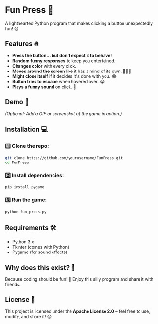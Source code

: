 # Fun Press 🎉

A lighthearted Python program that makes clicking a button unexpectedly fun! 😆

## Features 🔥
- **Press the button… but don’t expect it to behave!**
- **Random funny responses** to keep you entertained.
- **Changes color** with every click.
- **Moves around the screen** like it has a mind of its own. 🏃‍♀️💨
- **Might close itself** if it decides it's done with you. 😂
- **Button tries to escape** when hovered over. 😭
- **Plays a funny sound** on click. 🎵

## Demo 📸
*(Optional: Add a GIF or screenshot of the game in action.)*

## Installation 💻
### 1️⃣ Clone the repo:
```bash
git clone https://github.com/yourusername/FunPress.git
cd FunPress
```
### 2️⃣ Install dependencies:
```bash
pip install pygame
```
### 3️⃣ Run the game:
```bash
python fun_press.py
```

## Requirements 🛠️
- Python 3.x
- Tkinter (comes with Python)
- Pygame (for sound effects)

## Why does this exist? 🤔
Because coding should be fun! 🎉 Enjoy this silly program and share it with friends.

## License 📜
This project is licensed under the **Apache License 2.0** – feel free to use, modify, and share it! 😊

